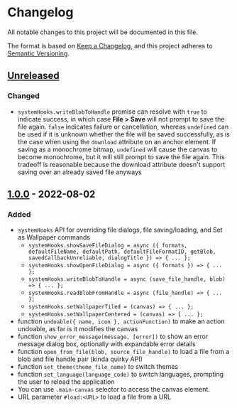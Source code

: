 # Changelog
All notable changes to this project will be documented in this file.

The format is based on [Keep a Changelog](https://keepachangelog.com/en/1.0.0/),
and this project adheres to [Semantic Versioning](https://semver.org/spec/v2.0.0.html).

## [Unreleased]

### Changed
- `systemHooks.writeBlobToHandle` promise can resolve with `true` to indicate success, in which case **File > Save** will not prompt to save the file again. `false` indicates failure or cancellation, whereas `undefined` can be used if it is unknown whether the file will be saved successfully, as is the case when using the `download` attribute on an anchor element. If saving as a monochrome bitmap, `undefined` will cause the canvas to become monochrome, but it will still prompt to save the file again. This tradeoff is reasonable because the download attribute doesn't support saving over an already saved file anyways


## [1.0.0] - 2022-08-02
### Added
- `systemHooks` API for overriding file dialogs, file saving/loading, and Set as Wallpaper commands
	- `systemHooks.showSaveFileDialog = async ({ formats, defaultFileName, defaultPath, defaultFileFormatID, getBlob, savedCallbackUnreliable, dialogTitle }) => { ... };`
	- `systemHooks.showOpenFileDialog = async ({ formats }) => { ... };`
	- `systemHooks.writeBlobToHandle = async (save_file_handle, blob) => { ... };`
	- `systemHooks.readBlobFromHandle = async (file_handle) => { ... };`
	- `systemHooks.setWallpaperTiled = (canvas) => { ... };`
	- `systemHooks.setWallpaperCentered = (canvas) => { ... };`
- function `undoable({ name, icon }, actionFunction)` to make an action undoable, as far is it modifies the canvas
- function `show_error_message(message, [error])` to show an error message dialog box, optionally with expandable error details
- function `open_from_file(blob, source_file_handle)` to load a file from a blob and file handle pair (kinda quirky API)
- function `set_theme(theme_file_name)` to switch themes
- function `set_language(language_code)` to switch languages, prompting the user to reload the application
- You can use `.main-canvas` selector to access the canvas element.
- URL parameter `#load:<URL>` to load a file from a URL

[Unreleased]: https://github.com/1j01/jspaint/compare/v1.0.0...HEAD
[1.1.0]: https://github.com/1j01/jspaint/compare/v1.0.0...v1.1.0
[1.0.0]: https://github.com/1j01/jspaint/releases/tag/v1.0.0
